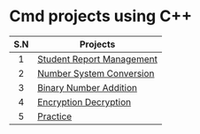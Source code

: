 # Cmd projects using C++

| S.N | Projects                                                                                                       |
| :-: | -------------------------------------------------------------------------------------------------------------- |
|  1  | [Student Report Management](https://github.com/sthsuyash/Cpp-projects/tree/main/Student%20Report%20Management)|
|  2  | [Number System Conversion](https://github.com/sthsuyash/Cpp-projects/tree/main/number-System-Conversions)|
|  3  | [Binary Number Addition](https://github.com/sthsuyash/Cpp-projects/tree/main/binary-Additions)|
|  4  | [Encryption Decryption](https://github.com/sthsuyash/Cpp-projects/tree/main/encryption)|
|  5  | [Practice](https://github.com/sthsuyash/Cpp-projects/tree/main/practice)|
